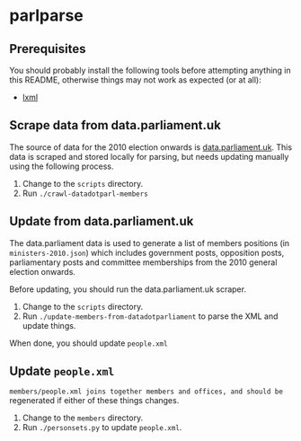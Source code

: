 # parlparse

## Prerequisites

You should probably install the following tools before attempting anything in
this README, otherwise things may not work as expected (or at all):

* [lxml](http://lxml.de/)

## Scrape data from data.parliament.uk

The source of data for the 2010 election onwards is
[data.parliament.uk](http://data.parliament.uk/membersdataplatform/memberquery.aspx).
This data is scraped and stored locally for parsing, but needs updating manually
using the following process.

1. Change to the `scripts` directory.
2. Run `./crawl-datadotparl-members`

## Update from data.parliament.uk

The data.parliament data is used to generate a list of members positions (in
`ministers-2010.json`) which includes government posts, opposition posts,
parliamentary posts and committee memberships from the 2010 general election
onwards.

Before updating, you should run the data.parliament.uk scraper.

1. Change to the `scripts` directory.
2. Run `./update-members-from-datadotparliament` to parse the XML and update things.

When done, you should update `people.xml`

## Update `people.xml`

`members/people.xml joins together members and offices, and should be
`regenerated if either of these things changes.

1. Change to the `members` directory.
2. Run `./personsets.py` to update `people.xml`.
